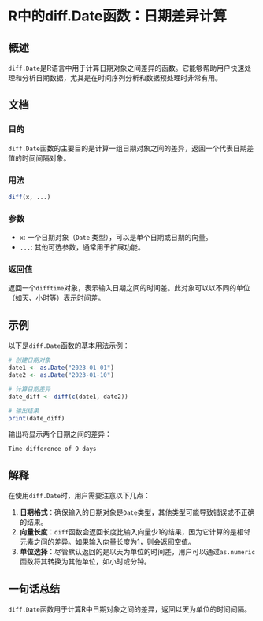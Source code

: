 <!--
Meta Description: # R中的diff.Date函数：日期差异计算 ## 概述 `diff.Date`是R语言中用于计算日期对象之间差异的函数。它能够帮助用户快速处理和分析日期数据，尤其是在时间序列分析和数据预处理时非常有用。 ## 文档 ### 目的 `diff.Date`函数的主要目的是计算一组日期对象之间的差异，...
Meta Keywords: date, diff, date1, 2023, date2
-->

# R中的diff.Date函数：日期差异计算

## 概述
`diff.Date`是R语言中用于计算日期对象之间差异的函数。它能够帮助用户快速处理和分析日期数据，尤其是在时间序列分析和数据预处理时非常有用。

## 文档
### 目的
`diff.Date`函数的主要目的是计算一组日期对象之间的差异，返回一个代表日期差值的时间间隔对象。

### 用法
```R
diff(x, ...)
```

### 参数
- `x`: 一个日期对象（`Date` 类型），可以是单个日期或日期的向量。
- `...`: 其他可选参数，通常用于扩展功能。

### 返回值
返回一个`difftime`对象，表示输入日期之间的时间差。此对象可以以不同的单位（如天、小时等）表示时间差。

## 示例
以下是`diff.Date`函数的基本用法示例：

```R
# 创建日期对象
date1 <- as.Date("2023-01-01")
date2 <- as.Date("2023-01-10")

# 计算日期差异
date_diff <- diff(c(date1, date2))

# 输出结果
print(date_diff)
```

输出将显示两个日期之间的差异：
```
Time difference of 9 days
```

## 解释
在使用`diff.Date`时，用户需要注意以下几点：

1. **日期格式**：确保输入的日期对象是`Date`类型，其他类型可能导致错误或不正确的结果。
2. **向量长度**：`diff`函数会返回长度比输入向量少1的结果，因为它计算的是相邻元素之间的差异。如果输入向量长度为1，则会返回空值。
3. **单位选择**：尽管默认返回的是以天为单位的时间差，用户可以通过`as.numeric`函数将其转换为其他单位，如小时或分钟。

## 一句话总结
`diff.Date`函数用于计算R中日期对象之间的差异，返回以天为单位的时间间隔。